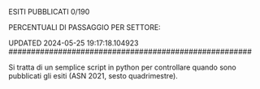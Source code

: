 ESITI PUBBLICATI 0/190 

PERCENTUALI DI PASSAGGIO PER SETTORE:

UPDATED 2024-05-25 19:17:18.104923
###################################################### 

Si tratta di un semplice script in python per controllare quando sono pubblicati gli esiti (ASN 2021, sesto quadrimestre).

